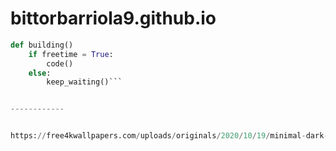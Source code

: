 # bittorbarriola9.github.io
```python
def building()
    if freetime = True:
        code()
    else:
        keep_waiting()```


------------


https://free4kwallpapers.com/uploads/originals/2020/10/19/minimal-dark-coding-wallpaper.png
